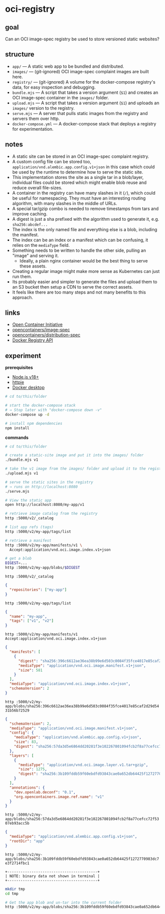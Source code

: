# oci-registry

## goal

Can an OCI image-spec registry be used to store versioned static websites?

## structure

- `app/` — A static web app to be bundled and distributed.
- `images/` — (git-ignored) OCI image-spec complaint images are built here.
- `registry/` — (git-ignored) A volume for the docker-compose registry's data,
  for easy inspection and debugging.
- `bundle.mjs` — A script that takes a version argument (`$1`) and creates an OCI image-spec container in the `images/` folder.
- `upload.mjs` — A script that takes a version argument (`$1`) and uploads an `images/` version to the registry.
- `serve.mjs` — A server that pulls static images from the registry and servers them over http.
- `docker-compose.yml` — A docker-compose stack that deploys a registry for experimentation.

## notes

- A static site can be stored in an OCI image-spec complaint registry.
- A custom config file can be stored too, `application/vnd.alembic.app.config.v1+json` in this case which could
  be used by the runtime to determine how to serve the static site.
- This implementation stores the site as a single tar in a blob/layer,
  individual files could be stored which might enable blob reuse and reduce overall file-sizes.
- A container in the registry can have many slashes in it (`/`), which could be useful for namespacing.
  They must have an interesting routing algorithm, with many slashes in the middle of URLs.
- A special tar/gzip combo is needed to remove timestamps from tars and improve caching.
- A digest is just a sha prefixed with the algorithm used to generate it, e.g. `sha256:abcdef...`
- The index is the only named file and everything else is a blob, including the manifest.
- The index can be an index or a manifest which can be confusing, it relies on the `mediaType` field.
- Something needs to be written to handle the other side, pulling an "image" and serving it.
  - Ideally, a plain nginx container would be the best thing to serve these assets.
- Creating a regular image might make more sense as Kubernetes can just run them.
- Its probably easier and simpler to generate the files and upload them to an S3 bucket then setup a CDN to serve the correct assets.
- It feels like there are too many steps and not many benefits to this approach.

## links

- [Open Container Initiative](https://opencontainers.org/)
- [opencontainers/image-spec](https://github.com/opencontainers/image-spec/blob/main/spec.md)
- [opencontainers/distribution-spec](https://github.com/opencontainers/distribution-spec/blob/main/spec.md)
- [Docker Registry API](https://docs.docker.com/registry/spec/api/)

## experiment

**prerequisites**

- [Node.js v18+](https://nodejs.org/en/)
- [httpie](https://httpie.io/cli)
- [Docker desktop](https://docs.docker.com/desktop/)

```sh
# cd to/this/folder

# start the docker-compose stack
# → Stop later with "docker-compose down -v"
docker-compose up -d

# install npm dependencies
npm install
```

**commands**

```sh
# cd to/this/folder

# create a static-site image and put it into the images/ folder
./bundle.mjs v1

# take the v1 image from the images/ folder and upload it to the registry
./upload.mjs v1

# serve the static sites in the registry
# → runs on http://localhost:8080
./serve.mjs

# View the static app
open http://localhost:8080/my-app/v1

# retrieve image catalog from the registry
http :5000/v2/_catalog

# list app refs (tags)
http :5000/v2/my-app/tags/list

# retrieve a manifest
http :5000/v2/my-app/manifests/v1 \
  Accept:application/vnd.oci.image.index.v1+json

# get a blob
DIGEST=...
http :5000/v2/my-app/blobs/$DIGEST
```

`http :5000/v2/_catalog`

```json
{
  "repositories": ["my-app"]
}
```

`http :5000/v2/my-app/tags/list`

```json
{
  "name": "my-app",
  "tags": ["v1", "v2"]
}
```

`http :5000/v2/my-app/manifests/v1 Accept:application/vnd.oci.image.index.v1+json`

```json
{
  "manifests": [
    {
      "digest": "sha256:396c6612ae36ea38b99e6d503c0084f35fce4017e85caf2d29d5431b56b72529",
      "mediaType": "application/vnd.oci.image.manifest.v1+json",
      "size": 581
    }
  ],
  "mediaType": "application/vnd.oci.image.index.v1+json",
  "schemaVersion": 2
}
```

`http :5000/v2/my-app/blobs/sha256:396c6612ae36ea38b99e6d503c0084f35fce4017e85caf2d29d5431b56b72529`

```json
{
  "schemaVersion": 2,
  "mediaType": "application/vnd.oci.image.manifest.v1+json",
  "config": {
    "mediaType": "application/vnd.alembic.app.config.v1+json",
    "size": 83,
    "digest": "sha256:57da3d5e6864dd20281f3e102267801094fcb2f8a77cefcc72f5307eb93acc5b"
  },
  "layers": [
    {
      "mediaType": "application/vnd.oci.image.layer.v1.tar+gzip",
      "size": 1275,
      "digest": "sha256:3b109fddb59f60ebdfd93843cae0a652db64425f1272770983dc7e3f2714fbc1"
    }
  ],
  "annotations": {
    "dev.openlab.deconf": "0.1",
    "org.opencontainers.image.ref.name": "v1"
  }
}
```

`http :5000/v2/my-app/blobs/sha256:57da3d5e6864dd20281f3e102267801094fcb2f8a77cefcc72f5307eb93acc5b`

```json
{
  "mediaType": "application/vnd.alembic.app.config.v1+json",
  "rootDir": "app"
}
```

`http :5000/v2/my-app/blobs/sha256:3b109fddb59f60ebdfd93843cae0a652db64425f1272770983dc7e3f2714fbc1`

```
+-----------------------------------------+
| NOTE: binary data not shown in terminal |
+-----------------------------------------+
```

```sh
mkdir tmp
cd tmp

# Get the app blob and un-tar into the current folder
http :5000/v2/my-app/blobs/sha256:3b109fddb59f60ebdfd93843cae0a652db64425f1272770983dc7e3f2714fbc1 | tar -xz
```
